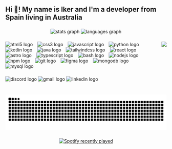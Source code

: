 <h2 align="left">Hi 👋! My name is Iker and I'm a developer from Spain living in Australia</h2>

###

<div align="center">
  <img src="https://github-readme-stats.vercel.app/api?username=ikergonzalez4&hide_title=true&hide_rank=false&show_icons=true&include_all_commits=true&count_private=true&disable_animations=false&theme=dracula&locale=en&hide_border=true" height="150" alt="stats graph"  />
  <img src="https://github-readme-stats.vercel.app/api/top-langs?username=ikergonzalez4&locale=en&hide_title=true&layout=compact&card_width=320&langs_count=5&theme=dracula&hide_border=true" height="150" alt="languages graph"  />
</div>

###
###
###

<img align="right" height="150" src="https://media1.giphy.com/media/zOvBKUUEERdNm/giphy.gif?cid=ecf05e47ykmnbce0okbnw7uapzhkavcynzua8ihivw9tar7d&ep=v1_gifs_search&rid=giphy.gif&ct=g"  />

###


<div align="left">
  <img src="https://cdn.jsdelivr.net/gh/devicons/devicon/icons/html5/html5-original.svg" height="25" alt="html5 logo"  />
  <img width="7" />
  <img src="https://cdn.jsdelivr.net/gh/devicons/devicon/icons/css3/css3-original.svg" height="25" alt="css3 logo"  />
  <img width="7" />
  <img src="https://cdn.jsdelivr.net/gh/devicons/devicon/icons/javascript/javascript-original.svg" height="25" alt="javascript logo"  />
  <img width="7" />
  <img src="https://cdn.jsdelivr.net/gh/devicons/devicon/icons/python/python-original.svg" height="25" alt="python logo"  />
  <img width="7" />
  <img src="https://cdn.jsdelivr.net/gh/devicons/devicon/icons/kotlin/kotlin-original.svg" height="25" alt="kotlin logo"  />
  <img width="7" />
  <img src="https://cdn.jsdelivr.net/gh/devicons/devicon/icons/java/java-original.svg" height="25" alt="java logo"  />
  <img width="7" />
  <img src="https://cdn.simpleicons.org/tailwindcss/06B6D4" height="25" alt="tailwindcss logo"  />
  <img width="7" />
  <img src="https://cdn.jsdelivr.net/gh/devicons/devicon/icons/react/react-original.svg" height="25" alt="react logo"  />
  <img width="7" />
  <img src="https://cdn.simpleicons.org/astro/FF5D01" height="25" alt="astro logo"  />
  <img width="7" />
  <img src="https://cdn.jsdelivr.net/gh/devicons/devicon/icons/typescript/typescript-original.svg" height="25" alt="typescript logo"  />
  <img width="7" />
  <img src="https://cdn.simpleicons.org/gnubash/4EAA25" height="25" alt="bash logo"  />
  <img width="7" />
  <img src="https://cdn.jsdelivr.net/gh/devicons/devicon/icons/nodejs/nodejs-original.svg" height="25" alt="nodejs logo"  />
  <img width="7" />
  <img src="https://cdn.jsdelivr.net/gh/devicons/devicon/icons/npm/npm-original-wordmark.svg" height="25" alt="npm logo"  />
  <img width="7" />
  <img src="https://cdn.simpleicons.org/git/F05032" height="25" alt="git logo"  />
  <img width="7" />
  <img src="https://cdn.simpleicons.org/figma/F24E1E" height="25" alt="figma logo"  />
  <img width="7" />
  <img src="https://cdn.simpleicons.org/mongodb/47A248" height="25" alt="mongodb logo"  />
  <img width="7" />
  <img src="https://cdn.jsdelivr.net/gh/devicons/devicon/icons/mysql/mysql-original.svg" height="25" alt="mysql logo"  />
</div>


###

<div align="left">
  <!-- Discord -->
  <a href="https://discord.com/users/qmiras44" target="_blank" style="text-decoration: none; color: inherit;">
    <img src="https://img.shields.io/static/v1?message=Discord&logo=discord&label=&color=7289DA&logoColor=white&labelColor=&style=for-the-badge" height="35" alt="discord logo" />
  </a>

  <!-- Gmail -->
  <a href="mailto:ikergc1989@gmail.com" target="_blank" style="text-decoration: none; color: inherit;">
    <img src="https://img.shields.io/static/v1?message=Gmail&logo=gmail&label=&color=D14836&logoColor=white&labelColor=&style=for-the-badge" height="35" alt="gmail logo" />
  </a>

  <!-- LinkedIn -->
  <a href="https://www.linkedin.com/in/iker-gonz%C3%A1lez-camacho-85077220b/" target="_blank" style="text-decoration: none; color: inherit;">
    <img src="https://img.shields.io/static/v1?message=LinkedIn&logo=linkedin&label=&color=0077B5&logoColor=white&labelColor=&style=for-the-badge" height="35" alt="linkedin logo" />
  </a>
</div>

###

<br clear="both">

<picture>
  <source media="(prefers-color-scheme: dark)" srcset="https://raw.githubusercontent.com/Ikergonzalez4/Ikergonzalez4/output/github-contribution-grid-snake-dark.svg">
  <source media="(prefers-color-scheme: light)" srcset="https://raw.githubusercontent.com/Ikergonzalez4/Ikergonzalez4/output/github-contribution-grid-snake.svg">
  <img alt="github contribution grid snake animation" src="https://raw.githubusercontent.com/Ikergonzalez4/Ikergonzalez4/output/github-contribution-grid-snake.svg">
</picture>


###

<div align="center">
  <a href="https://open.spotify.com/user/1p621rxl2otjoakhc3ie8qj51">
    <img src="https://spotify-recently-played-readme.vercel.app/api?user=1p621rxl2otjoakhc3ie8qj51&count=3" alt="Spotify recently played"  />
  </a>
</div>

###


